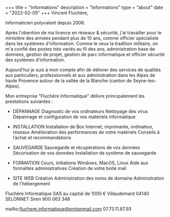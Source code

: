 +++
title = "Informations"
description = "Informations"
type = "about"
date = "2022-02-05"
+++
Vincent Fluchère,

Informaticien polyvalent depuis 2006.

Après l'obention de ma licence en réseaux & sécurité, j'ai travailler pour le ministère des armées pendant plus de 10 ans, comme officier spécialiste dans les systèmes d'information. 
Comme le veux la tradition militaire, on m'a confié des postes très variés au fil des ans, administration base de données, gestion de projet, gestion de parc informatique et officier sécurité des systèmes d'information. 

Aujourd'hui je suis à mon compte afin de délivrer des services de qualités aux particuliers, professionnels et aux administration dans les Alpes de haute Provence autour de la vallée de la Blanche (canton de Seyne-les-Alpes).

Mon entreprise "Fluchère Informatique" délivre principalement les prestations suivantes :

* DÉPANNAGE
    Diagnostic de vos ordinateurs
    Nettoyage des virus
    Dépannage et configuration de vos matériels informatique

* INSTALLATION
    Installation de Box Internet, imprimante, ordinateur, réseaux
    Amélioration des performances de votre matériels
    Conseils à l’achat et recommandations

* SAUVEGARDE
    Sauvegarde et récupérations de vos données
    Sécurisation de vos données
    Installation de système de sauvegarde

* FORMATION
    Cours, initiations
    Windows, MacOS, Linux
    Aide aux formalités administratives
    Création de votre boite mail

* SITE WEB
    Création 
    Administration des noms de domaine
    Administration de l'hébergement

Fluchère Informatique
SAS au capital de 1000 €
Villaudemard 04140 SELONNET
Siren 900 063 348

mailto:fluchere.informatique@protonmail.com
07.73.11.87.93

